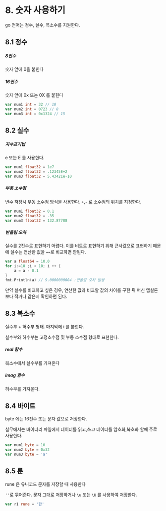 # 8. 숫자 사용하기

go 언어는 정수, 실수, 복소수를 지원한다.



## 8.1 정수

##### 8진수

숫자 앞에 0을 붙힌다

##### 16진수

숫자 앞에 0x 또는 0X 를 붙힌다

```go
var num1 int = 32 // 10
var num2 int = 0723 // 8
var num3 int = 0x1324 // 15
```



## 8.2 실수

##### 지수표기법

e 또는 E 를 사용한다.

```go
var num1 float32 = 1e7
var num2 float32 = .12345E+2
var num3 float32 = 5.43421e-10
```

##### 부동 소수점

변수 저장시 부동 소수점 방식을 사용한다. `+`,`-` 로 소수점의 위치를 지정한다.

```go
var num1 float32 = 0.1
var num2 float32 = .35
var num3 float32 = 132.87788
```

##### 반올림 오차

실수를 2진수로 표현하기 어렵다. 이를 비트로 표현하기 위해 근사값으로 표현하기 때문에 실수는 연산한 값을 `==`로 비교하면 안된다.

```go
var a float64 = 10.0
for i:=10 ;i < 10; i ++ {
    a = a - 0.1
}
fmt.Println(a) // 9.0000000004 :반올림 오차 발생 
```

만약 실수를 비교하고 싶은 경우, 연산한 값과 비교할 값의 차이를 구한 뒤 머신 엡실론보다 작거나 같은지 확인하면 된다.



## 8.3 복소수

실수부 + 허수부 형태. 마지막에 i 를 붙힌다.

실수부와 허수부는 고정소수점 및 부동 소수점 형태로 표현한다.

##### real 함수 

복소수에서 실수부를 가져온다

##### imag 함수

허수부를 가져온다.



## 8.4 바이트

byte 에는 16진수 또는 문자 값으로 저장한다. 

실무에서는 바이너리 파일에서 데이터를 읽고,쓰고 데이터를 암호화,복호화 할때 주로 사용한다.

```go
var num1 byte = 10
var num2 byte = 0x32
var num3 byte = 'a'
```



## 8.5 룬

rune 은 유니코드 문자를 저장할 때 사용한다 

`''`로 묶어준다. 문자 그대로 저장하거나 `\u` 또는 `\U` 를 사용하여 저장한다. 

```go
var r1 rune = '한'

```

